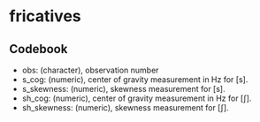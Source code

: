 fricatives
==========

## Codebook

- obs: (character), observation number
- s_cog: (numeric), center of gravity measurement in Hz for [s].
- s_skewness: (numeric), skewness measurement for [s].
- sh_cog: (numeric), center of gravity measurement in Hz for [ʃ].
- sh_skewness: (numeric), skewness measurement for [ʃ].

